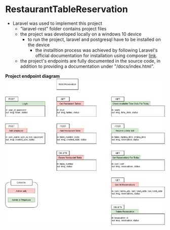 # RestaurantTableReservation

- Laravel was used to implement this project
	- "laravel-rest" folder contains project files
	- the project was developed locally on a windows 10 device
		- to run the project, laravel and postgresql have to be installed on the device
			- the installtion process was achieved by following Laravel's official documentation for installation using composer [link](https://laravel.com/docs/8.x#installation-via-composer "link").
	- the project's endpoints are fully documented in the source code, in addition to providing a documentation under "/docs/index.html".



**Project endpoint diagram**
![](https://github.com/MrAghyad/RestaurantTableReservation/blob/main/TableReservation.png?raw=true)
